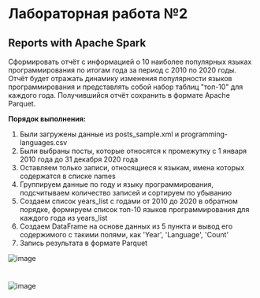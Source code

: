 # Лабораторная работа №2
## Reports with Apache Spark

Сформировать отчёт с информацией о 10 наиболее популярных языках программирования по итогам года за период с 2010 по 2020 годы. 
Отчёт будет отражать динамику изменения популярности языков программирования и представлять собой набор таблиц "топ-10" для каждого года.
Получившийся отчёт сохранить в формате Apache Parquet.

**Порядок выполнения:** 

1. Были загружены данные из posts_sample.xml и programming-languages.csv
2. Были выбраны посты, которые относятся к промежутку с 1 января 2010 года до 31 декабря 2020 года
3. Оставляем только записи, относящиеся к языкам, имена которых содержатся в списке names
4. Группируем данные по году и языку программирования, подсчитываем количество записей и сортируем по убыванию
5. Создаем список years_list с годами от 2010 до 2020 в обратном порядке, формируем список топ-10 языков программирования для каждого года из years_list
6. Создаем DataFrame на основе данных из 5 пункта и вывод его содержимого с такими полями, как 'Year', 'Language', 'Count'
7. Запись результата в формате Parquet

![image](https://github.com/user-attachments/assets/ba9bcf71-066b-4601-a053-5ce4db71a37c)


# 

![image](https://github.com/user-attachments/assets/f5860777-3c72-48e2-8474-72069447621f)
